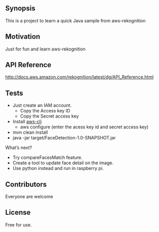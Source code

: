 ## Synopsis

This is a project to learn a quick Java sample from aws-rekognition


## Motivation

Just for fun and learn aws-rekognition


## API Reference

http://docs.aws.amazon.com/rekognition/latest/dg/API_Reference.html


## Tests

* Just create an IAM account.
    * Copy the Access key ID
    * Copy the Secret access key
* Install [aws-cli](https://s3.amazonaws.com/aws-cli/AWSCLI64.msi)
    * aws configure (enter the acess key id and secret access key)
* mvn clean install
* java -jar target/FaceDetection-1.0-SNAPSHOT.jar
 

What’s next?
* Try compareFacesMatch feature.
* Create a tool to update face detail on the image.
* Use python instead and run in raspberry pi.


## Contributors

Everyone are welcome

## License

Free for use.